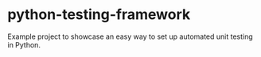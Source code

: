# python-testing-framework
Example project to showcase an easy way to set up automated unit testing in Python.
